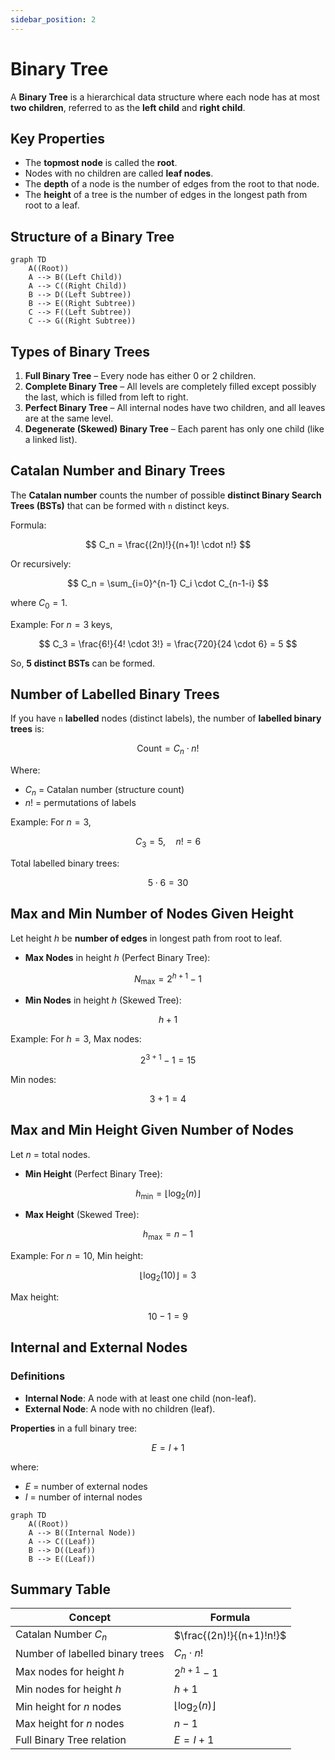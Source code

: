 ```yaml
---
sidebar_position: 2
---
```


# Binary Tree

A **Binary Tree** is a hierarchical data structure where each node has at most **two children**, referred to as the **left child** and **right child**.

## Key Properties

- The **topmost node** is called the **root**.
- Nodes with no children are called **leaf nodes**.
- The **depth** of a node is the number of edges from the root to that node.
- The **height** of a tree is the number of edges in the longest path from root to a leaf.

## Structure of a Binary Tree

<div style={{textAlign: 'center'}}>

```mermaid
graph TD
    A((Root))
    A --> B((Left Child))
    A --> C((Right Child))
    B --> D((Left Subtree))
    B --> E((Right Subtree))
    C --> F((Left Subtree))
    C --> G((Right Subtree))
```

</div>

## Types of Binary Trees

1. **Full Binary Tree** – Every node has either 0 or 2 children.
2. **Complete Binary Tree** – All levels are completely filled except possibly the last, which is filled from left to right.
3. **Perfect Binary Tree** – All internal nodes have two children, and all leaves are at the same level.
4. **Degenerate (Skewed) Binary Tree** – Each parent has only one child (like a linked list).

## Catalan Number and Binary Trees

The **Catalan number** counts the number of possible **distinct Binary Search Trees (BSTs)** that can be formed with `n` distinct keys.

Formula:

$$
C_n = \frac{(2n)!}{(n+1)! \cdot n!}
$$

Or recursively:

$$
C_n = \sum_{i=0}^{n-1} C_i \cdot C_{n-1-i}
$$

where $C_0 = 1$.

Example: For $n = 3$ keys,

$$
C_3 = \frac{6!}{4! \cdot 3!} = \frac{720}{24 \cdot 6} = 5
$$

So, **5 distinct BSTs** can be formed.

## Number of Labelled Binary Trees

If you have `n` **labelled** nodes (distinct labels), the number of **labelled binary trees** is:

$$
\text{Count} = C_n \cdot n!
$$

Where:

- $C_n$ = Catalan number (structure count)
- $n!$ = permutations of labels

Example: For $n = 3$,

$$
C_3 = 5, \quad n! = 6
$$

Total labelled binary trees:

$$
5 \cdot 6 = 30
$$

## Max and Min Number of Nodes Given Height

Let height $h$ be **number of edges** in longest path from root to leaf.

- **Max Nodes** in height $h$ (Perfect Binary Tree):

$$
N_{\text{max}} = 2^{h+1} - 1
$$

- **Min Nodes** in height $h$ (Skewed Tree):

$$
h + 1
$$

Example: For $h = 3$,
Max nodes:

$$
2^{3+1} - 1 = 15
$$

Min nodes:

$$
3 + 1 = 4
$$

## Max and Min Height Given Number of Nodes

Let $n$ = total nodes.

- **Min Height** (Perfect Binary Tree):

$$
h_{\text{min}} = \lfloor \log_2(n) \rfloor
$$

- **Max Height** (Skewed Tree):

$$
h_{\text{max}} = n - 1
$$

Example: For $n = 10$,
Min height:

$$
\lfloor \log_2(10) \rfloor = 3
$$

Max height:

$$
10 - 1 = 9
$$

## Internal and External Nodes

### Definitions

- **Internal Node**: A node with at least one child (non-leaf).
- **External Node**: A node with no children (leaf).

**Properties** in a full binary tree:

$$
E = I + 1
$$

where:

- $E$ = number of external nodes
- $I$ = number of internal nodes

<div style={{textAlign: 'center'}}>

```mermaid
graph TD
    A((Root))
    A --> B((Internal Node))
    A --> C((Leaf))
    B --> D((Leaf))
    B --> E((Leaf))
```

</div>

## Summary Table

| Concept                         | Formula                     |
| ------------------------------- | --------------------------- |
| Catalan Number $C_n$            | $\frac{(2n)!}{(n+1)!n!}$    |
| Number of labelled binary trees | $C_n \cdot n!$              |
| Max nodes for height $h$        | $2^{h+1} - 1$               |
| Min nodes for height $h$        | $h + 1$                     |
| Min height for $n$ nodes        | $\lfloor \log_2(n) \rfloor$ |
| Max height for $n$ nodes        | $n - 1$                     |
| Full Binary Tree relation       | $E = I + 1$                 |
